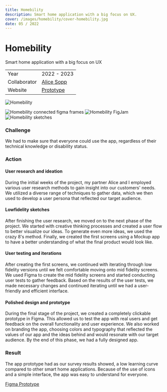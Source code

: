 ```yaml
---
title: Homebility
description: Smart home application with a big focus on UX.
cover: /images/homebility/cover-homebility.jpg
date: 05 / 2022
---
```


<info-grid>
<div>

# Homebility

Smart home application with a big focus on UX

</div>
<div>

|              |                                                                                                                                                                                                                    |
| ------------ | ------------------------------------------------------------------------------------------------------------------------------------------------------------------------------------------------------------------ |
| Year         | 2022 - 2023                                                                                                                                                                                                        |
| Collaborator | [Alice Sopp](https://alicesopp.com)                                                                                                                                                                                |
| Website      | [Prototype](https://www.figma.com/proto/nNVxSEvwhOYCrpbsEkcdy2/visual_prototyping_project?page-id=304%3A10971&node-id=399%3A18472&viewport=712%2C458%2C0.07&scaling=scale-down&starting-point-node-id=399%3A18472) |

</div>
</info-grid>

![Homebility](/images/homebility/cover-homebility.jpg)

<three-full-grid>

![Homebility connected figma frames](/images/homebility/homebility_connected.webp)
![Homebility FigJam](/images/homebility/homebility_figjam.webp)
![Homebility sketches](/images/homebility/homebility_sketches.webp)

</three-full-grid>

<process-grid>

### Challenge

We had to make sure that everyone could use the app, regardless of their technical knowledge or disability status.

<div>

### Action

</div>

<div>

#### User research and ideation

During the initial weeks of the project, my partner Alice and I employed various user research methods to gain insight into our customers' needs. We utilized a diverse range of techniques to gather data, which we then used to develop a user persona that reflected our target audience.

#### Lowfidelity sketches

After finishing the user research, we moved on to the next phase of the project. We started with creative thinking processes and created a user flow to better visualize our ideas. To generate even more ideas, we used the crazy 8's method. Finally, we created the first screens using a Mockup app to have a better understanding of what the final product would look like.

#### User testing and iterations

After creating the first screens, we continued with iterating through low fidelity versions until we felt comfortable moving onto mid fidelity screens. We used Figma to create the mid fidelity screens and started conducting user tests to gather feedback. Based on the results of the user tests, we made necessary changes and continued iterating until we had a user-friendly and efficient interface.

#### Polished design and prototype

During the final stage of the project, we created a completely clickable prototype in Figma. This allowed us to test the app with real users and get feedback on the overall functionality and user experience. We also worked on branding the app, choosing colors and typography that reflected the values of our app and the ideas behind and would resonate with our target audience. By the end of this phase, we had a fully designed app.

</div>

### Result

The app prototype had as our survey results showed, a low learning curve compared to other smart home applications. Because of the use of icons and a simple interface, the app was easy to understand for everyone.

</process-grid>

<project-links>

[Figma Prototype](https://www.figma.com/proto/nNVxSEvwhOYCrpbsEkcdy2/visual_prototyping_project?page-id=304%3A10971&node-id=399%3A18472&viewport=712%2C458%2C0.07&scaling=scale-down&starting-point-node-id=399%3A18472)

</project-links>
